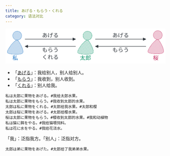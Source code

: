 ```yaml
---
title: あげる・もらう・くれる
category: 语法对比
---
```


![ageru-morau-kureru](/static/imgs/japanese-ageru-morau-kureru.svg)

- 「[あげる](ageru)」：我给别人，别人给别人。
- 「[もらう](morau)」：我收到，别人收到。
- 「[くれる](kureru)」：别人给我。

```example
私は太郎に果物をあげる。#我给太郎水果。
私は太郎に果物をもらう。#我收到太郎的水果。
太郎は私に果物をくれる。#太郎给我水果。#太郎和樱
太郎は桜に果物をあげる。#太郎给樱水果。
桜は太郎に果物をもらう。#樱收到太郎的水果。#我和动植物
私は猫に餌をやる。#我给猫喂饲料。
私は花に水をやる。#我给花浇水。
```

「我」：泛指我方。「别人」：泛指对方。

```example
太郎は弟に果物をあげた。#太郎给了我弟弟水果。
```
